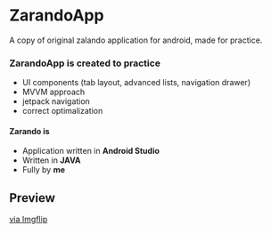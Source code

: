 # ZarandoApp
A copy of original zalando application for android, made for practice.


### ZarandoApp is created to practice
* UI components (tab layout, advanced lists, navigation drawer)
* MVVM approach
* jetpack navigation
* correct optimalization


 #### Zarando is
 * Application written in **Android Studio**
 * Written in **JAVA**
 * Fully by **me**
 
 
 ## Preview
 
 <a href="https://imgflip.com/gif/495n9y">via Imgflip</a>
